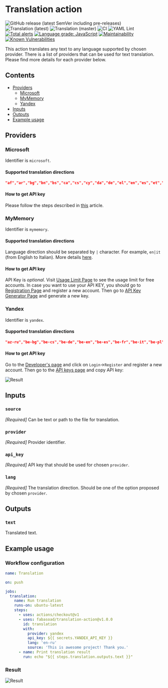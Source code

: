# Translation action
![GitHub release (latest SemVer including pre-releases)](https://img.shields.io/github/v/release/fabasoad/translation-action?include_prereleases) ![Translation (latest)](https://github.com/fabasoad/translation-action/workflows/Translation%20(latest)/badge.svg) ![Translation (master)](https://github.com/fabasoad/translation-action/workflows/Translation%20(master)/badge.svg) ![CI](https://github.com/fabasoad/translation-action/workflows/CI/badge.svg) ![YAML Lint](https://github.com/fabasoad/translation-action/workflows/YAML%20Lint/badge.svg) [![Total alerts](https://img.shields.io/lgtm/alerts/g/fabasoad/translation-action.svg?logo=lgtm&logoWidth=18)](https://lgtm.com/projects/g/fabasoad/translation-action/alerts/) [![Language grade: JavaScript](https://img.shields.io/lgtm/grade/javascript/g/fabasoad/translation-action.svg?logo=lgtm&logoWidth=18)](https://lgtm.com/projects/g/fabasoad/translation-action/context:javascript) [![Maintainability](https://api.codeclimate.com/v1/badges/84bb3beceb9503272bc9/maintainability)](https://codeclimate.com/github/fabasoad/translation-action/maintainability) [![Known Vulnerabilities](https://snyk.io/test/github/fabasoad/translation-action/badge.svg?targetFile=package.json)](https://snyk.io/test/github/fabasoad/translation-action?targetFile=package.json)

This action translates any text to any language supported by chosen provider. There is a list of providers that can be used for text translation. Please find more details for each provider below.

## Contents
- [Providers](#providers)
  - [Microsoft](#microsoft)
  - [MyMemory](#mymemory)
  - [Yandex](#yandex)
- [Inputs](#inputs)
- [Outputs](#outputs)
- [Example usage](#example-usage)

## Providers

### Microsoft
Identifier is `microsoft`.
#### Supported translation directions
```json
"af","ar","bg","bn","bs","ca","cs","cy","da","de","el","en","es","et","fa","fi","fr","he","hi","hr","ht","hu","id","is","it","ja","ko","lt","lv","ms","mt","mww","nb","nl","pl","pt","ro","ru","sk","sl","sr-Latn","sv","sw","ta","th","tlh-Latn","tr","uk","ur","vi","zh-Hans"
```
#### How to get API key
Please follow the steps described in [this](https://docs.microsoft.com/en-us/azure/cognitive-services/translator/translator-text-how-to-signup) article.

### MyMemory
Identifier is `mymemory`.
#### Supported translation directions
Language direction should be separated by `|` character. For example, `en|it` (from English to Italian). More details [here](https://mymemory.translated.net/doc/spec.php).
#### How to get API key
API Key is _optional_. Visit [Usage Limit Page](https://mymemory.translated.net/doc/usagelimits.php) to see the usage limit for free accounts. In case you want to use your API KEY, you should go to [Registration Page](https://www.translated.net/top/) and register a new account. Then go to [API Key Generator Page](https://mymemory.translated.net/doc/keygen.php) and generate a new key.

### Yandex
Identifier is `yandex`.
#### Supported translation directions
```json
"az-ru","be-bg","be-cs","be-de","be-en","be-es","be-fr","be-it","be-pl","be-ro","be-ru","be-sr","be-tr","bg-be","bg-ru","bg-uk","ca-en","ca-ru","cs-be","cs-en","cs-ru","cs-uk","da-en","da-ru","de-be","de-en","de-es","de-fr","de-it","de-ru","de-tr","de-uk","el-en","el-ru","en-be","en-ca","en-cs","en-da","en-de","en-el","en-es","en-et","en-fi","en-fr","en-hu","en-it","en-lt","en-lv","en-mk","en-nl","en-no","en-pt","en-ru","en-sk","en-sl","en-sq","en-sv","en-tr","en-uk","es-be","es-de","es-en","es-ru","es-uk","et-en","et-ru","fi-en","fi-ru","fr-be","fr-de","fr-en","fr-ru","fr-uk","hr-ru","hu-en","hu-ru","hy-ru","it-be","it-de","it-en","it-ru","it-uk","lt-en","lt-ru","lv-en","lv-ru","mk-en","mk-ru","nl-en","nl-ru","no-en","no-ru","pl-be","pl-ru","pl-uk","pt-en","pt-ru","ro-be","ro-ru","ro-uk","ru-az","ru-be","ru-bg","ru-ca","ru-cs","ru-da","ru-de","ru-el","ru-en","ru-es","ru-et","ru-fi","ru-fr","ru-hr","ru-hu","ru-hy","ru-it","ru-lt","ru-lv","ru-mk","ru-nl","ru-no","ru-pl","ru-pt","ru-ro","ru-sk","ru-sl","ru-sq","ru-sr","ru-sv","ru-tr","ru-uk","sk-en","sk-ru","sl-en","sl-ru","sq-en","sq-ru","sr-be","sr-ru","sr-uk","sv-en","sv-ru","tr-be","tr-de","tr-en","tr-ru","tr-uk","uk-bg","uk-cs","uk-de","uk-en","uk-es","uk-fr","uk-it","uk-pl","uk-ro","uk-ru","uk-sr","uk-tr"
```
#### How to get API key
Go to the [Developer's page](https://translate.yandex.com/developers) and click on `Login`->`Register` and register a new account. Then go to the [API keys page](https://translate.yandex.com/developers/keys) and copy API key:

![Result](https://raw.githubusercontent.com/fabasoad/translation-action/master/screenshots/screenshot-yandex-api-key.png)

## Inputs
### `source`
_[Required]_ Can be text or path to the file for translation.
### `provider`
_[Required]_ Provider identifier.
### `api_key`
_[Required]_ API key that should be used for chosen `provider`.
### `lang`
_[Required]_ The translation direction. Should be one of the option proposed by chosen `provider`.

## Outputs
### `text`
Translated text.

## Example usage

### Workflow configuration

```yaml
name: Translation

on: push

jobs:
  translation:
    name: Run translation
    runs-on: ubuntu-latest
    steps:
      - uses: actions/checkout@v1
      - uses: fabasoad/translation-action@v1.0.0
        id: translation
        with:
          provider: yandex
          api_key: ${{ secrets.YANDEX_API_KEY }}
          lang: 'en-ru'
          source: 'This is awesome project! Thank you.'
      - name: Print translation result
        run: echo "${{ steps.translation.outputs.text }}"
```

### Result
![Result](https://raw.githubusercontent.com/fabasoad/translation-action/master/screenshots/screenshot-yandex-result.png)
